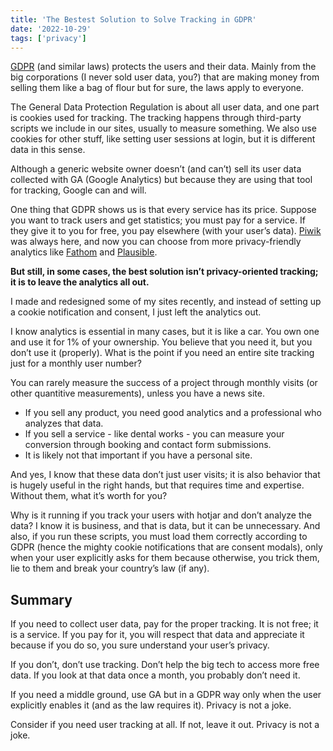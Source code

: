 ```yaml
---
title: 'The Bestest Solution to Solve Tracking in GDPR'
date: '2022-10-29'
tags: ['privacy']
---
```


[GDPR](https://eur-lex.europa.eu/legal-content/EN/TXT/HTML/?uri=CELEX:32016R0679) (and similar laws) protects the users and their data. Mainly from the big corporations (I never sold user data, you?) that are making money from selling them like a bag of flour but for sure, the laws apply to everyone.

The General Data Protection Regulation is about all user data, and one part is cookies used for tracking. The tracking happens through third-party scripts we include in our sites, usually to measure something. We also use cookies for other stuff, like setting user sessions at login, but it is different data in this sense.

Although a generic website owner doesn’t (and can’t) sell its user data collected with GA (Google Analytics) but because they are using that tool for tracking, Google can and will.

One thing that GDPR shows us is that every service has its price. Suppose you want to track users and get statistics; you must pay for a service. If they give it to you for free, you pay elsewhere (with your user’s data). [Piwik](https://piwik.pro/) was always here, and now you can choose from more privacy-friendly analytics like [Fathom](https://usefathom.com/) and [Plausible](https://plausible.io/).

**But still, in some cases, the best solution isn’t privacy-oriented tracking; it is to leave the analytics all out.**

I made and redesigned some of my sites recently, and instead of setting up a cookie notification and consent, I just left the analytics out.

I know analytics is essential in many cases, but it is like a car. You own one and use it for 1% of your ownership. You believe that you need it, but you don’t use it (properly). What is the point if you need an entire site tracking just for a monthly user number?

You can rarely measure the success of a project through monthly visits (or other quantitive measurements), unless you have a news site.

- If you sell any product, you need good analytics and a professional who analyzes that data.
- If you sell a service - like dental works - you can measure your conversion through booking and contact form submissions.
- It is likely not that important if you have a personal site.

And yes, I know that these data don’t just user visits; it is also behavior that is hugely useful in the right hands, but that requires time and expertise. Without them, what it’s worth for you?

Why is it running if you track your users with hotjar and don’t analyze the data? I know it is business, and that is data, but it can be unnecessary. And also, if you run these scripts, you must load them correctly according to GDPR (hence the mighty cookie notifications that are consent modals), only when your user explicitly asks for them because otherwise, you trick them, lie to them and break your country’s law (if any).

## Summary

If you need to collect user data, pay for the proper tracking. It is not free; it is a service. If you pay for it, you will respect that data and appreciate it because if you do so, you sure understand your user’s privacy.

If you don’t, don’t use tracking. Don’t help the big tech to access more free data. If you look at that data once a month, you probably don’t need it.

If you need a middle ground, use GA but in a GDPR way only when the user explicitly enables it (and as the law requires it). Privacy is not a joke.

Consider if you need user tracking at all. If not, leave it out. Privacy is not a joke.
